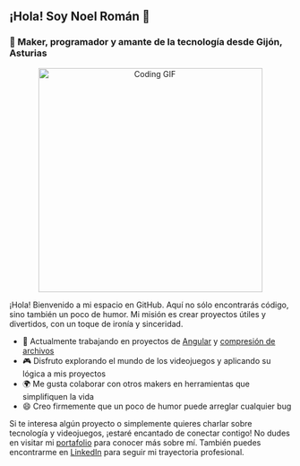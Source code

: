 ## ¡Hola! Soy Noel Román 👋

### 🧠 Maker, programador y amante de la tecnología desde Gijón, Asturias

<p align="center">
  <img src="https://media.giphy.com/media/LMt9638dO8dftAjtco/giphy.gif" alt="Coding GIF" width="400"/>
</p>

¡Hola! Bienvenido a mi espacio en GitHub. Aquí no sólo encontrarás código, sino también un poco de humor. Mi misión es crear proyectos útiles y divertidos, con un toque de ironía y sinceridad.

- 🔧 Actualmente trabajando en proyectos de [Angular](https://github.com/NoelRDB/Gestion-Empleados-Angular) y [compresión de archivos](https://github.com/NoelRDB/Compresor_archivos_Angular)
- 🎮 Disfruto explorando el mundo de los videojuegos y aplicando su lógica a mis proyectos
- 🌍 Me gusta colaborar con otros makers en herramientas que simplifiquen la vida
- 😄 Creo firmemente que un poco de humor puede arreglar cualquier bug

Si te interesa algún proyecto o simplemente quieres charlar sobre tecnología y videojuegos, ¡estaré encantado de conectar contigo! No dudes en visitar mi [portafolio](https://github.com/NoelRDB/portfolio-noel) para conocer más sobre mí. También puedes encontrarme en [LinkedIn](https://www.linkedin.com/in/noel-roman/) para seguir mi trayectoria profesional.
